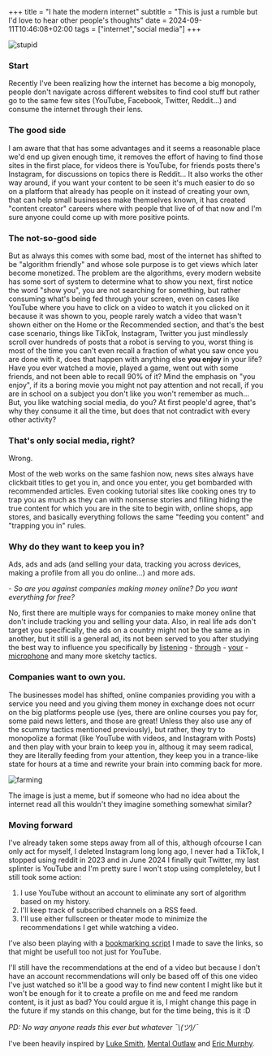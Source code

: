 +++
title = "I hate the modern internet"
subtitle = "This is just a rumble but I'd love to hear other people's thoughts"
date = 2024-09-11T10:46:08+02:00
tags = ["internet","social media"]
+++

![stupid](/stupid.jpg#cover)

### Start

Recently I've been realizing how the internet has become a big monopoly, people
don't navigate across different websites to find cool stuff but rather go to the
same few sites (YouTube, Facebook, Twitter, Reddit...) and consume the internet
through their lens.

### The good side

I am aware that that has some advantages and it seems a reasonable place we'd
end up given enough time, it removes the effort of having to find those sites
in the first place, for videos there is YouTube, for friends posts there's
Instagram, for discussions on topics there is Reddit... It also works the other
way around, if you want your content to be seen it's much easier to do so on
a platform that already has people on it instead of creating your own, that can
help small businesses make themselves known, it has created "content creator"
careers where with people that live of of that now and I'm sure anyone could
come up with more positive points.

### The not-so-good side

But as always this comes with some bad, most of the internet has shifted to be
"algorithm friendly" and whose sole purpose is to get views which later become
monetized. The problem are the algorithms, every modern website has some sort
of system to determine what to show you next, first notice the word "show you",
you are not searching for something, but rather consuming what's being fed
through your screen, even on cases like YouTube where you have to click on a
video to watch it you clicked on it because it was shown to you, people rarely
watch a video that wasn't shown either on the Home or the Recommended section, 
and that's the best case scenario, things like TikTok, Instagram, Twitter you 
just mindlessly scroll over hundreds of posts that a robot is serving to you,
worst thing is most of the time you can't even recall a fraction of what you saw
once you are done with it, does that happen with anything else **you enjoy** in 
your life? Have you ever watched a movie, played a game, went out with some 
friends, and not been able to recall 90% of it? Mind the emphasis on "you enjoy", 
if its a boring movie you might not pay attention and not recall, if you are
in school on a subject you don't like you won't remember as much... But, you
like watching social media, do you? At first people'd agree, that's why they
consume it all the time, but does that not contradict with every other activity?

### That's only social media, right?

Wrong.

Most of the web works on the same fashion now, news sites always have clickbait
titles to get you in, and once you enter, you get bombarded with recommended
articles. Even cooking tutorial sites like cooking ones try to trap you as
much as they can with nonsense stories and filling hiding the true content for
which you are in the site to begin with, online shops, app stores, and basically
everything follows the same "feeding you content" and "trapping you in" rules.

### Why do they want to keep you in? 

Ads, ads and ads (and selling your data, tracking you across devices, making a
profile from all you do online...) and more ads.

\- *So are you against companies making money online? Do you want everything for free?*

No, first there are multiple ways for companies to make money online that don't
include tracking you and selling your data. Also, in real life ads don't target
you specifically, the ads on a country might not be the same as in another, but
it still is a general ad, its not been served to you after studying the best way
to influence you specifically by 
[listening](https://arstechnica.com/gadgets/2023/12/no-a-marketing-firm-isnt-tapping-your-device-to-hear-private-conversations/) \-
[through](https://lifehacker.com/just-how-much-does-your-phone-listen-to-sell-you-target-1848495516) \-
[your](https://dobetter.esade.edu/en/phone-listening-personalized-ads) \-
[microphone](https://futurism.com/the-byte/facebook-partner-phones-listening-microphone)
and many more sketchy tactics.

### Companies want to own you.

The businesses model has shifted, online companies providing you with a 
service you need and you giving them money in exchange does not ocurr on the
big platforms people use (yes, there are online courses you pay for, some paid
news letters, and those are great! Unless they also use any of the scummy 
tactics mentioned previously), but rather, they try to monopolize a format 
(like YouTube with videos, and Instagram with Posts) and then play with your
brain to keep you in, althoug it may seem radical, they are literally feeding
from your attention, they keep you in a trance-like state for hours at a time
and rewrite your brain into comming back for more.

![farming](/evil-attention-farming.png#cover "Hello")

The image is just a meme, but if someone who had no idea about the internet read 
all this wouldn't they imagine something somewhat similar?

### Moving forward

I've already taken some steps away from all of this, although ofcourse I can 
only act for myself, I deleted Instagram long long ago, I never had a TikTok,
I stopped using reddit in 2023 and in June 2024 I finally quit Twitter, my
last splinter is YouTube and I'm pretty sure I won't stop using completeley, but
I still took some action:

1. I use YouTube without an account to eliminate any sort of algorithm based on
my history.
2. I'll keep track of subscribed channels on a RSS feed.
3. I'll use either fullscreen or theater mode to minimize the recommendations I
get while watching a video.

I've also been playing with a [bookmarking script](https://github.com/M4rti21/dotfiles/blob/main/scripts/book)
I made to save the links, so that might be usefull too not just for YouTube.

I'll still have the recommendations at the end of a video but because I don't 
have an account recommendations will only be based off of this one video I've
just watched so it'll be a good way to find new content I might like but it
won't be enough for it to create a profile on me and feed me random content, is
it just as bad? You could argue it is, I might change this page in the future if
my stands on this change, but for the time being, this is it :D

*PD: No way anyone reads this ever but whatever ¯\\_(ツ)_/¯*

I've been heavily inspired by [Luke Smith](https://lukesmith.xyz), 
[Mental Outlaw](https://www.youtube.com/@MentalOutlaw) and
[Eric Murphy](https://www.youtube.com/@EricMurphyxyz).
